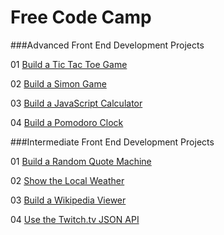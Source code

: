 # Free Code Camp
###Advanced Front End Development Projects

01 [Build a Tic Tac Toe Game](../master/Build_a_Tic_Tac_Toe_Game/index.html)

02 [Build a Simon Game](#)

03 [Build a JavaScript Calculator](#)

04 [Build a Pomodoro Clock](#)

###Intermediate Front End Development Projects

01 [Build a Random Quote Machine](#)

02 [Show the Local Weather](#)

03 [Build a Wikipedia Viewer](#)

04 [Use the Twitch.tv JSON API](#)
